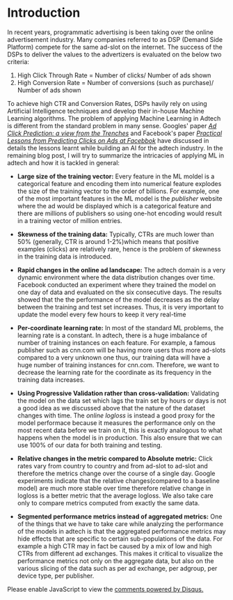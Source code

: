 <!-- 
.. title: Applying Machine Learning in Ad Tech
.. slug: applying-machine-learning-in-adtech
.. date: 2019-04-08 02:13:21 UTC+05:30
.. tags: Machine Learning, Data Science, AdTech
.. category: 
.. link: 
.. description: 
.. type: text
-->

# Introduction

In recent years, programmatic advertising is been taking over the online advertisement industry. Many companies referred to as DSP (Demand Side Platform) compete for the same ad-slot on the internet. The success of the DSPs to deliver the values to the advertizers is evaluated on the below two criteria:

1. High Click Through Rate = Number of clicks/ Number of ads shown
2. High Conversion Rate = Number of conversions (such as purchase)/ Number of ads shown

To achieve high CTR and Conversion Rates, DSPs havily rely on using Artificial Intelligence techniques and develop their in-house Machine Learning algorithms. The problem of applying Machine Learning in Adtech is different from the standard problem in many sense. Googles' paper [*Ad Click Prediction: a view from the Trenches*](https://ai.google/research/pubs/pub41159) and Facebook's paper [*Practical Lessons from Predicting Clicks on Ads at Facebbok*](https://research.fb.com/publications/practical-lessons-from-predicting-clicks-on-ads-at-facebook/) have discussed in details the lessons learnt while building an AI for the adtech industry. In the remaining blog post, I will try to summarize the intricacies of applying ML in adtech and how it is tackled in general:

* **Large size of the training vector:** Every feature in the ML moldel is a categorical feature and encoding them into numerical feature explodes the size of the training vector to the order of billions. For example, one of the most important features in the ML model is the *publisher* website where the ad would be displayed which is a categorical feature and there are millions of publishers so using one-hot encoding would result in a training vector of million entries. 

* **Skewness of the training data:** Typically, CTRs are much lower than 50% (generally, CTR is around 1-2%)which means that positive examples (clicks) are relatively rare, hence is the problem of skewness in the training data is introduced. 

* **Rapid changes in the online ad landscape:** The adtech domain is a very dynamic environment where the data distribution changes over time. Facebook conducted an experiment where they trained the model on one day of data and evaluated on the six consecutive days. The results showed that the the performance of the model decreases as the delay between the training and test set increases. Thus, it is very important to update the model every few hours to keep it very real-time

* **Per-coordinate learning rate:** In most of the standard ML problems, the learning rate is a constant. In adtech, there is a huge imbalance of number of training instances on each feature. For example, a famous publisher such as cnn.com will be having more users thus more ad-slots compared to a very unknown one thus, our training data will have a huge number of training instances for cnn.com. Therefore, we want to decrease the learning rate for the coordinate as its frequency in the training data increases.

* **Using Progressive Validation rather than cross-validation:** Validating the model on the data set which lags the train set by hours or days is not a good idea as we discussed above that the nature of the dataset changes with time. The *online logloss* is instead a good proxy for the model performace because it measures the performance only on the most recent data before we train on it, this is exactly analogous to what happens when the model is in production. This also ensure that we can use 100% of our data for both training and testing. 

* **Relative changes in the metric compared to Absolute metric:** Click rates vary from country to country and from ad-slot to ad-slot and therefore the metrics change over the course of a single day. Google experiments indicate that the relative changes(compared to a baseline model) are much more stable over time therefore relative change in logloss is a better metric that the average logloss. We also take care only to compare metrics computed from exactly the same data.

* **Segmented performance metrics instead of aggregated metrics:** One of the things that we have to take care while analyzing the performance of the models in adtech is that the aggregated performance metrics may hide effects that are specific to certain sub-populations of the data. For example a high CTR may in fact be caused by a mix of low and high CTRs from different ad exchanges. This makes it critical to visualize the performance metrics not only on the aggregate data, but also on the various slicing of the data such as per ad exchange, per adgroup, per device type, per publisher.



<div id="disqus_thread"></div>
<script>
/**
* RECOMMENDED CONFIGURATION VARIABLES: EDIT AND UNCOMMENT THE SECTION BELOW TO INSERT DYNAMIC VALUES FROM YOUR PLATFORM OR CMS.
* LEARN WHY DEFINING THESE VARIABLES IS IMPORTANT: https://disqus.com/admin/universalcode/#configuration-variables
*/
/*
var disqus_config = function () {
this.page.url = PAGE_URL; // Replace PAGE_URL with your page's canonical URL variable
this.page.identifier = PAGE_IDENTIFIER; // Replace PAGE_IDENTIFIER with your page's unique identifier variable
};
*/
(function() { // DON'T EDIT BELOW THIS LINE
var d = document, s = d.createElement('script');

s.src = '//avoyage.disqus.com/embed.js';

s.setAttribute('data-timestamp', +new Date());
(d.head || d.body).appendChild(s);
})();
</script>
<noscript>Please enable JavaScript to view the <a href="https://disqus.com/?ref_noscript" rel="nofollow">comments powered by Disqus.</a></noscript>
